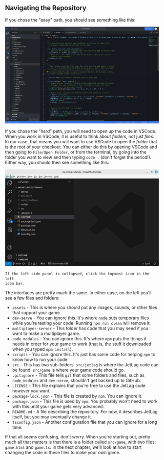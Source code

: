 ## Navigating the Repository

If you chose the "easy" path, you should see something like this:

![Opening your code in StackBlitz](./stackblitz_01.png)

If you chose the "hard" path, you will need to open up the code in VSCode.  When
you work in VSCode, it is useful to think about *folders*, not just *files*.  In
our case, that means you will want to use VSCode to open the *folder* that is
the root of your checkout.  You can either do this by opening VSCode and then
going to `File/Open Folder`, or from the terminal, by going into the folder you
want to view and then typing `code .` (don't forget the period!).  Either way,
you should then see something like this:

![Opening your code in VSCode](./vscode_01.png)

```admonish Note
If the left side panel is collapsed, click the topmost icon in the left
icon bar.
```

The interfaces are pretty much the same.  In either case, on the left you'll see
a few files and folders:

- `assets` - This is where you should put any images, sounds, or other files
  that support your game.
- `dev-serve` - You can ignore this.  It's where `node` puts temporary files
  while you're testing your code.  Running `npm run clean` will remove it.
- `multiplayer-server` - This folder has code that you may need if you want to
  make a multiplayer game.
- `node_modules` - You can ignore this.  It's where `npm` puts the things it
  needs in order for your game to work (that is, the stuff it downloaded when
  you typed `npm install`).
- `scripts` - You can ignore this.  It's just has some code for helping `npm`
  to know how to run your code
- `src` - This has two sub-folders.  `src/jetlag` is where the JetLag code can
  be found.  `src/game` is where your game code should go.
- `.gitignore` - This file tells `git` that some folders and files, such as
  `node_modules` and `dev-serve`, shouldn't get backed up to GitHub.
- `LICENSE` - This file explains that you're free to use the JetLag code however
  you want.
- `package-lock.json` - This file is created by `npm`.  You can ignore it.
- `package.json` - This file is used by `npm`.  You probably won't need to work
  with this until your game gets very advanced.
- `README.md` - A file describing the repository.  For now, it describes
  JetLag itself, but you may eventually change it.
- `tsconfig.json` - Another configuration file that you can ignore for a long
  time.

If that all seems confusing, don't worry.  When you're starting out, pretty much
all that matters is that there is a folder called `src/game`, with two files:
`game.html` and `game.ts`.  In the next chapter, we'll look at how to start
changing the code in these files to make your own game.
